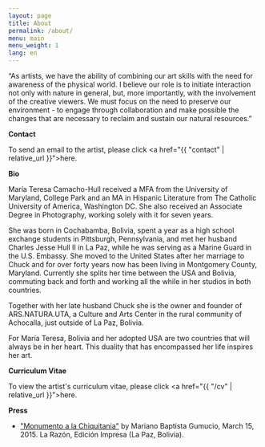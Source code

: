 ```yaml
---
layout: page
title: About
permalink: /about/
menu: main
menu_weight: 1
lang: en
---
```


<p class="message">
“As artists, we have the ability of combining our art skills with the need for awareness of the physical world. I believe our role is to initiate interaction not only with nature in general, but, more importantly, with the involvement of the creative viewers. We must focus on the need to preserve our environment - to engage through collaboration and make possible the changes that are necessary to reclaim and sustain our natural resources.”
</p>


**Contact**

To send an email to the artist, please click <a href="{{ "contact" | relative_url }}">here</a>.


**Bio**

María Teresa Camacho-Hull received a MFA from the University of Maryland, College Park and an MA in Hispanic Literature from The Catholic University of America, Washington DC. She also received an Associate Degree in Photography, working solely with it for seven years. 

She was born in Cochabamba, Bolivia, spent a year as a high school exchange students in Pittsburgh, Pennsylvania, and  met her husband Charles Jesse Hull II in La Paz, while he was serving as a Marine Guard in the U.S. Embassy. She moved to the United States after her marriage to Chuck and for over forty years now has been living in Montgomery County, Maryland. Currently she splits her time between the USA and Bolivia, commuting back and forth and working all the while in her studios in both countries.

Together with her late husband Chuck she is the owner and founder of ARS.NATURA.UTA, a Culture and Arts Center in the rural community of Achocalla, just outside of La Paz, Bolivia.

For María Teresa, Bolivia and her adopted USA are two countries that will always be in her heart. This duality that has encompassed her life inspires her art.

**Curriculum Vitae**

To view the artist's curriculum vitae, please click <a href="{{ "/cv" | relative_url }}">here</a>.

**Press**

* <a href="https://teresacamachohull.github.io/2015/03/15/Press-Monumento/">"Monumento a la Chiquitania"</a> by Mariano Baptista Gumucio, March 15, 2015. La Razón, Edición Impresa (La Paz, Bolivia).

